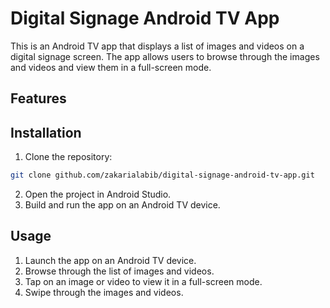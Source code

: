 # Digital Signage Android TV App 

This is an Android TV app that displays a list of images and videos on a digital signage screen. The app allows users to browse through the images and videos and view them in a full-screen mode.

## Features



## Installation

1. Clone the repository:


```bash
git clone github.com/zakarialabib/digital-signage-android-tv-app.git
```

2. Open the project in Android Studio.
3. Build and run the app on an Android TV device.

## Usage

1. Launch the app on an Android TV device.
2. Browse through the list of images and videos.
3. Tap on an image or video to view it in a full-screen mode.
4. Swipe through the images and videos.
